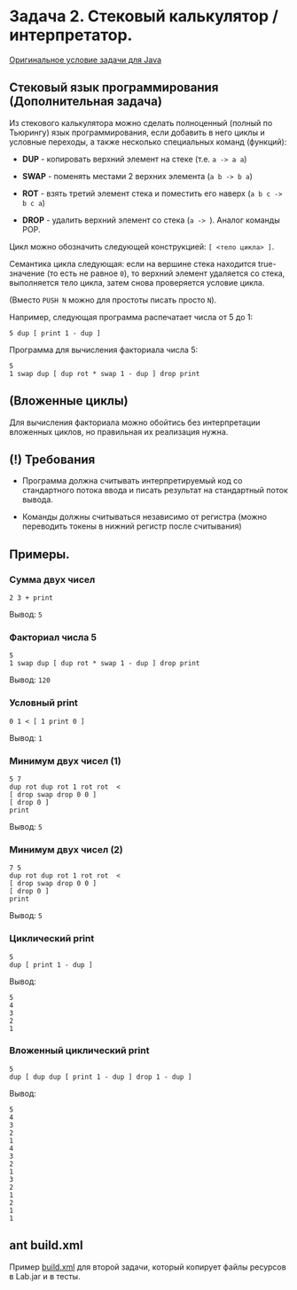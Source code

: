 # Задача 2. Стековый калькулятор / интерпретатор.

[Оригинальное условие задачи для Java](https://docs.google.com/viewer?a=v&pid=sites&srcid=ZGVmYXVsdGRvbWFpbnxuZ3Vvb3B8Z3g6N2EyMTQ3NDgyYjY4NmU1NQ)

## Стековый язык программирования (Дополнительная задача)

Из стекового калькулятора можно сделать полноценный (полный по Тьюрингу)
язык программирования, если добавить в него циклы и условные переходы,
а также несколько специальных команд (функций):

- **DUP** - копировать верхний элемент на стеке (т.е. `a -> a a`)

- **SWAP** - поменять местами 2 верхних элемента (`a b -> b a`)

- **ROT** - взять третий элемент стека и поместить его наверх (`a b c -> b c a`)

- **DROP** - удалить верхний элемент со стека (`a -> `). Аналог команды POP.

Цикл можно обозначить следующей конструкцией: `[ <тело цикла> ]`.

Семантика цикла следующая: если на вершине стека находится true-значение (то есть не равное `0`), то верхний элемент удаляется со стека, выполняется тело цикла, затем снова проверяется условие цикла.

(Вместо `PUSH N` можно для простоты писать просто `N`).

Например, следующая программа распечатает числа от 5 до 1:

```
5 dup [ print 1 - dup ]
```

Программа для вычисления факториала числа 5:

```
5
1 swap dup [ dup rot * swap 1 - dup ] drop print
```

## (Вложенные циклы)

Для вычисления факториала можно обойтись без интерпретации вложенных циклов,
но правильная их реализация нужна.

## (!) Требования

- Программа должна считывать интерпретируемый код со стандартного потока ввода и писать результат на стандартный поток вывода.

- Команды должны считываться независимо от регистра (можно переводить токены в нижний регистр после считывания)

## Примеры.

### Сумма двух чисел
```
2 3 + print
```

Вывод: `5`

### Факториал числа 5
```
5
1 swap dup [ dup rot * swap 1 - dup ] drop print
```

Вывод: `120`

### Условный print
```
0 1 < [ 1 print 0 ]
```

Вывод: `1`

### Минимум двух чисел (1)
```
5 7
dup rot dup rot 1 rot rot  <
[ drop swap drop 0 0 ] 
[ drop 0 ] 
print
```

Вывод: `5`

### Минимум двух чисел (2)
```
7 5
dup rot dup rot 1 rot rot  <
[ drop swap drop 0 0 ] 
[ drop 0 ] 
print
```

Вывод: `5`

### Циклический print
```
5
dup [ print 1 - dup ]
```

Вывод:
```
5
4
3
2
1
```

### Вложенный циклический print
```
5
dup [ dup dup [ print 1 - dup ] drop 1 - dup ]
```
Вывод:
```
5
4
3
2
1
4
3
2
1
3
2
1
2
1
1
```

## ant build.xml

Пример [build.xml](/2018.java/task2/build.xml) для второй задачи,
который копирует файлы ресурсов в Lab.jar и в тесты.
